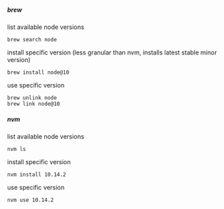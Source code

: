 ##### brew

list available node versions

```
brew search node
```

install specific version (less granular than nvm, installs latest stable minor version)

```
brew install node@10
```

use specific version

```
brew unlink node
brew link node@10
```

##### nvm

list available node versions

```
nvm ls
```

install specific version

```
nvm install 10.14.2
```

use specific version

```
nvm use 10.14.2
```
